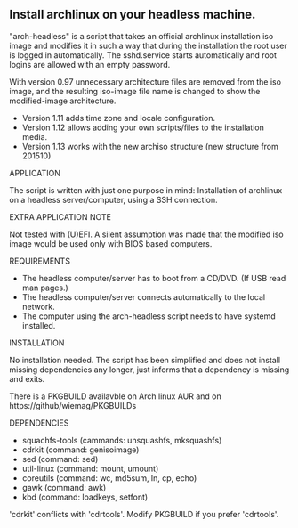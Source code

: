 Install archlinux on your headless machine.
-------------------------------------------


"arch-headless" is a script that takes an official archlinux installation iso image and modifies it in such a way that during the installation the root user is logged in automatically. The sshd.service starts automatically and root logins are allowed with an empty password.

With version 0.97 unnecessary architecture files are removed from the iso image, and the resulting iso-image file name is changed to show the modified-image architecture.
- Version 1.11 adds time zone and locale configuration.
- Version 1.12 allows adding your own scripts/files to the installation media.
- Version 1.13 works with the new archiso structure (new structure from 201510)

APPLICATION

The script is written with just one purpose in mind:  Installation of archlinux on a headless server/computer, using a SSH connection.


EXTRA APPLICATION NOTE

Not tested with (U)EFI. A silent assumption was made that the modified iso image would be used only with BIOS based computers.


REQUIREMENTS

- The headless computer/server has to boot from a CD/DVD. (If USB read man pages.)
- The headless computer/server connects automatically to the local network.
- The computer using the arch-headless script needs to have systemd installed.


INSTALLATION

No installation needed. The script has been simplified and does not install missing dependencies any longer, just informs that a dependency is missing and exits.

There is a PKGBUILD availavble on Arch linux AUR and on https://github/wiemag/PKGBUILDs


DEPENDENCIES

- squachfs-tools (cammands: unsquashfs, mksquashfs)
- cdrkit         (command:  genisoimage)
- sed            (command:  sed)
- util-linux     (command:  mount, umount)
- coreutils      (command:  wc, md5sum, ln, cp, echo)
- gawk           (command:  awk)
- kbd            (command:  loadkeys, setfont)

'cdrkit' conflicts with 'cdrtools'. Modify PKGBUILD if you prefer 'cdrtools'.
